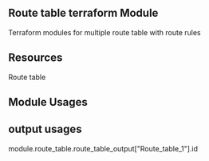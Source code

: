 Route table terraform Module
----------------------------------------------
Terraform modules for multiple route table with route rules


Resources
-------------------------
Route table


Module Usages
-------------------------------
<!-- module "route_table" {
  source = "../../terraform-azure-lz/hbl-azure-route_tables-module"
  route_table = {
    "Route_table_1" = {
      location  = "centralindia"
      resource_group_name = "az-lz-test"
      route = [
        {
          routename = "rule1"
          address_prefix =  "0.0.0.0/0"
          next_hop_type = "Internet"
        }
        ]
    }
        "Route_table_2" = {
      location  = "centralindia"
      resource_group_name = "az-lz-test"
      route = [
        {
          routename = "rule1"
          address_prefix =  "0.0.0.0/0"
          next_hop_type = "Internet"
        }
        ]
    }
   }
} -->

output usages
----------------------------
module.route_table.route_table_output["Route_table_1"].id